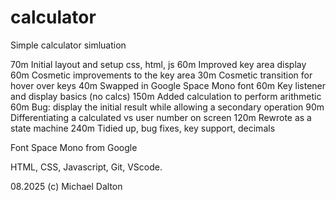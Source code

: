 # calculator
Simple calculator simluation

70m Initial layout and setup css, html, js
60m Improved key area display
60m Cosmetic improvements to the key area
30m Cosmetic transition for hover over keys
40m Swapped in Google Space Mono font
60m Key listener and display basics (no calcs)
150m Added calculation to perform arithmetic
60m Bug: display the initial result while allowing a secondary operation
90m Differentiating a calculated vs user number on screen
120m Rewrote as a state machine
240m Tidied up, bug fixes, key support, decimals

Font Space Mono from Google

HTML, CSS, Javascript, Git, VScode.  

08.2025 (c) Michael Dalton